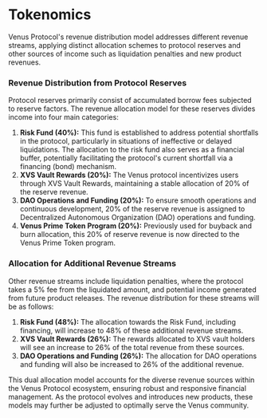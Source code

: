 # Tokenomics

Venus Protocol's revenue distribution model addresses different revenue streams, applying distinct allocation schemes to protocol reserves and other sources of income such as liquidation penalties and new product revenues.

### Revenue Distribution from Protocol Reserves

Protocol reserves primarily consist of accumulated borrow fees subjected to reserve factors. The revenue allocation model for these reserves divides income into four main categories:

1. **Risk Fund (40%):** This fund is established to address potential shortfalls in the protocol, particularly in situations of ineffective or delayed liquidations. The allocation to the risk fund also serves as a financial buffer, potentially facilitating the protocol's current shortfall via a financing (bond) mechanism.
2. **XVS Vault Rewards (20%):** The Venus protocol incentivizes users through XVS Vault Rewards, maintaining a stable allocation of 20% of the reserve revenue.
3. **DAO Operations and Funding (20%):** To ensure smooth operations and continuous development, 20% of the reserve revenue is assigned to Decentralized Autonomous Organization (DAO) operations and funding.
4. **Venus Prime Token Program (20%):** Previously used for buyback and burn allocation, this 20% of reserve revenue is now directed to the Venus Prime Token program.

### Allocation for Additional Revenue Streams

Other revenue streams include liquidation penalties, where the protocol takes a 5% fee from the liquidated amount, and potential income generated from future product releases. The revenue distribution for these streams will be as follows:

1. **Risk Fund (48%):** The allocation towards the Risk Fund, including financing, will increase to 48% of these additional revenue streams.
2. **XVS Vault Rewards (26%):** The rewards allocated to XVS vault holders will see an increase to 26% of the total revenue from these sources.
3. **DAO Operations and Funding (26%):** The allocation for DAO operations and funding will also be increased to 26% of the additional revenue.

This dual allocation model accounts for the diverse revenue sources within the Venus Protocol ecosystem, ensuring robust and responsive financial management. As the protocol evolves and introduces new products, these models may further be adjusted to optimally serve the Venus community.
